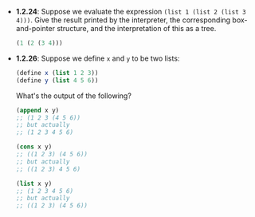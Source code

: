 - **1.2.24**: Suppose we evaluate the expression `(list 1 (list 2 (list 3 4)))`. Give the result printed by the interpreter, the corresponding box-and-pointer structure, and the interpretation of this as a tree.

    ```scheme
    (1 (2 (3 4)))
    ```

- **1.2.26**: Suppose we define `x` and `y` to be two lists:

    ```scheme
    (define x (list 1 2 3))
    (define y (list 4 5 6))
    ```

    What's the output of the following?

    ```scheme
    (append x y)
    ;; (1 2 3 (4 5 6))
    ;; but actually
    ;; (1 2 3 4 5 6)

    (cons x y)
    ;; ((1 2 3) (4 5 6))
    ;; but actually
    ;; ((1 2 3) 4 5 6)

    (list x y)
    ;; (1 2 3 4 5 6)
    ;; but actually
    ;; ((1 2 3) (4 5 6))
    ```
